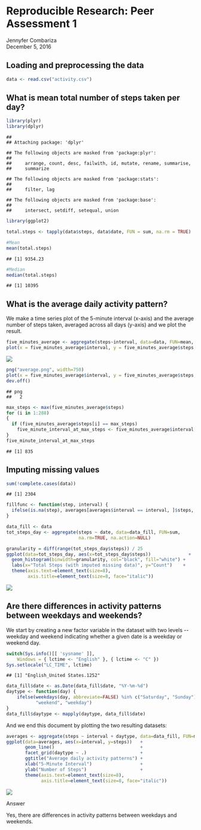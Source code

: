 # Reproducible Research: Peer Assessment 1
Jennyfer Combariza  
December 5, 2016  


## Loading and preprocessing the data


```r
data <- read.csv("activity.csv")
```

## What is mean total number of steps taken per day?


```r
library(plyr)
library(dplyr)
```

```
## 
## Attaching package: 'dplyr'
```

```
## The following objects are masked from 'package:plyr':
## 
##     arrange, count, desc, failwith, id, mutate, rename, summarise,
##     summarize
```

```
## The following objects are masked from 'package:stats':
## 
##     filter, lag
```

```
## The following objects are masked from 'package:base':
## 
##     intersect, setdiff, setequal, union
```

```r
library(ggplot2)

total.steps <- tapply(data$steps, data$date, FUN = sum, na.rm = TRUE)

#Mean
mean(total.steps)
```

```
## [1] 9354.23
```

```r
#Median
median(total.steps)
```

```
## [1] 10395
```

## What is the average daily activity pattern?

We make a time series plot of the 5-minute interval (x-axis) and the average number of steps taken, averaged across all days (y-axis) and we plot the result.



```r
five_minutes_average <- aggregate(steps~interval, data=data, FUN=mean, na.rm=TRUE)
plot(x = five_minutes_average$interval, y = five_minutes_average$steps, type = "l") 
```

![](PA1_template_files/figure-html/unnamed-chunk-3-1.png)<!-- -->

```r
png("average.png", width=750)
plot(x = five_minutes_average$interval, y = five_minutes_average$steps, type = "l") 
dev.off()
```

```
## png 
##   2
```

```r
max_steps <- max(five_minutes_average$steps)
for (i in 1:288) 
{
  if (five_minutes_average$steps[i] == max_steps)
    five_minute_interval_at_max_steps <- five_minutes_average$interval[i]
}
five_minute_interval_at_max_steps 
```

```
## [1] 835
```

## Imputing missing values


```r
sum(!complete.cases(data))
```

```
## [1] 2304
```

```r
fillfunc <- function(step, interval) {
  ifelse(is.na(step), averages[averages$interval == interval, ]$steps, step)
}

data_fill <- data
tot_steps_day <- aggregate(steps ~ date, data=data_fill, FUN=sum,
                           na.rm=TRUE, na.action=NULL)

granularity = diff(range(tot_steps_day$steps)) / 25
ggplot(data=tot_steps_day, aes(x=tot_steps_day$steps))              +
  geom_histogram(binwidth=granularity, col="black", fill="white") +
  labs(x="Total Steps (with imputed missing data)", y="Count")    +
  theme(axis.text=element_text(size=8),
        axis.title=element_text(size=8, face="italic"))
```

![](PA1_template_files/figure-html/unnamed-chunk-4-1.png)<!-- -->

## Are there differences in activity patterns between weekdays and weekends?

We start by creating a new factor variable in the dataset with two levels -- weekday and weekend indicating whether a given date is a weekday or weekend day.


```r
switch(Sys.info()[[ 'sysname' ]],
    Windows = { lctime <- "English" }, { lctime <- "C" })
Sys.setlocale("LC_TIME", lctime)
```

```
## [1] "English_United States.1252"
```

```r
data_fill$date <- as.Date(data_fill$date, "%Y-%m-%d")
daytype <- function(day) {
    ifelse(weekdays(day, abbreviate=FALSE) %in% c("Saturday", "Sunday"),
           "weekend", "weekday")
}
data_fill$daytype <- mapply(daytype, data_fill$date)
```

And we end this document by plotting the two resulting datasets:


```r
averages <- aggregate(steps ~ interval + daytype, data=data_fill, FUN=mean)
ggplot(data=averages, aes(x=interval, y=steps))   +
       geom_line()                                +
       facet_grid(daytype ~ .)                    +
       ggtitle("Average daily activity patterns") +
       xlab("5-Minute Interval")                  +
       ylab("Number of Steps")                    +
       theme(axis.text=element_text(size=8),
             axis.title=element_text(size=8, face="italic"))
```

![](PA1_template_files/figure-html/unnamed-chunk-6-1.png)<!-- -->

Answer 

Yes, there are  differences in activity patterns between weekdays and weekends.
